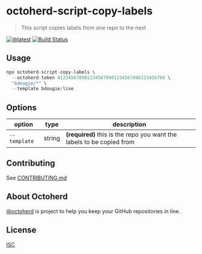 # octoherd-script-copy-labels

> This script copies labels from one repo to the next

[![@latest](https://img.shields.io/npm/v/octoherd-script-copy-labels.svg)](https://www.npmjs.com/package/octoherd-script-copy-labels)
[![Build Status](https://github.com/bdougie/octoherd-script-copy-labels/workflows/Test/badge.svg)](https://github.com/bdougie/octoherd-script-copy-labels/actions?query=workflow%3ATest+branch%3Amain)

## Usage

```js
npx octoherd-script-copy-labels \
  --octoherd-token 0123456789012345678901234567890123456789 \
  "bdougie/*" \
  --template bdougie/live
```

## Options

| option       | type   | description                                                           |
| ------------ | ------ | --------------------------------------------------------------------- |
| `--template` | string | **(required)** this is the repo you want the labels to be copied from |

## Contributing

See [CONTRIBUTING.md](CONTRIBUTING.md)

## About Octoherd

[@octoherd](https://github.com/octoherd/) is project to help you keep your GitHub repositories in line.

## License

[ISC](LICENSE.md)
